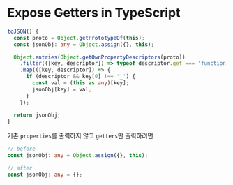 # Expose Getters in TypeScript

```ts
toJSON() {
  const proto = Object.getPrototypeOf(this);
  const jsonObj: any = Object.assign({}, this);

  Object.entries(Object.getOwnPropertyDescriptors(proto))
    .filter(([key, descriptor]) => typeof descriptor.get === 'function')
    .map(([key, descriptor]) => {
      if (descriptor && key[0] !== '_') {
        const val = (this as any)[key];
        jsonObj[key] = val;
      }
    });

  return jsonObj;
}
```

기존 `properties`를 출력하지 않고 `getters`만 출력하려면

```ts
// before
const jsonObj: any = Object.assign({}, this);

// after
const jsonObj: any = {};
```
